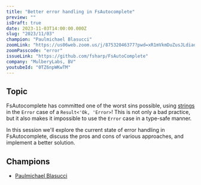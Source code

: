 ```yaml
---
title: "Better error handling in FsAutocomplete"
preview: ""
isDraft: true
date: 2023-11-03T14:00:00.000Z
slug: "2023/11/03"
champion: "Paulmichael Blasucci"
zoomLink: "https://us06web.zoom.us/j/87532046377?pwd=xR1mVkmDuZusJLdiadNTzqYbojVRtM.1"
zoomPasscode: "error"
issueLink: "https://github.com/fsharp/FsAutoComplete"
company: "MulberyLabs, BV"
youtubeId: "0TZ6npWKwTM"
---
```


## Topic

FsAutocomplete has committed one of the worst sins possible, using [strings](https://eiriktsarpalis.wordpress.com/2017/02/19/youre-better-off-using-exceptions/#:~:text=Stringly%2Dtyped%20error%20handling) in the `Error` case of a `Result<'Ok, 'Error>`! This is not only a bad practice, but it also makes it impossible to use the `Error` case in a type-safe manner.

In this session we'll explore the current state of error handling in FsAutocomplete, discuss the pros and cons of various approaches, and implement a better solution.

## Champions

- [Paulmichael Blasucci](https://github.com/pblasucci)
